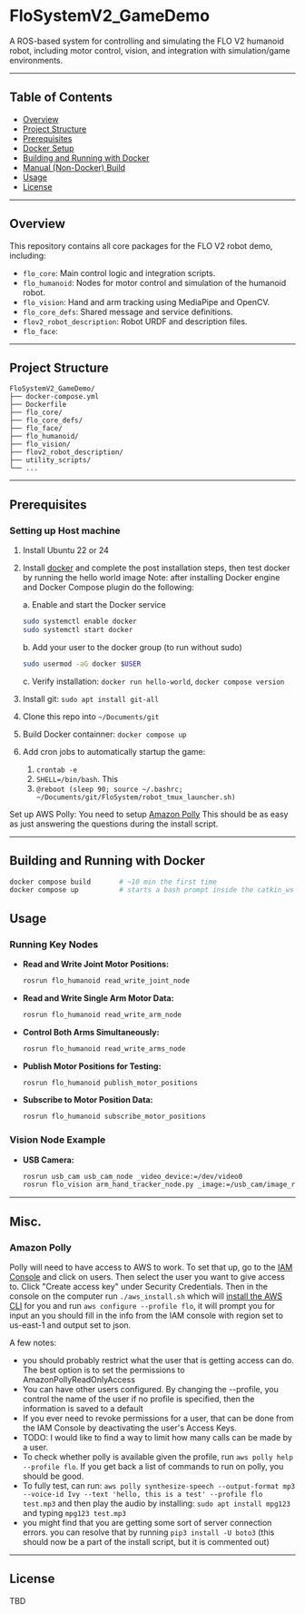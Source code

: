# FloSystemV2_GameDemo

A ROS-based system for controlling and simulating the FLO V2 humanoid robot, including motor control, vision, and integration with simulation/game environments.

---

## Table of Contents

- [Overview](#overview)
- [Project Structure](#project-structure)
- [Prerequisites](#prerequisites)
- [Docker Setup](#docker-setup)
- [Building and Running with Docker](#building-and-running-with-docker)
- [Manual (Non-Docker) Build](#manual-non-docker-build)
- [Usage](#usage)
- [License](#license)

---

## Overview

This repository contains all core packages for the FLO V2 robot demo, including:

- `flo_core`: Main control logic and integration scripts.
- `flo_humanoid`: Nodes for motor control and simulation of the humanoid robot.
- `flo_vision`: Hand and arm tracking using MediaPipe and OpenCV.
- `flo_core_defs`: Shared message and service definitions.
- `flov2_robot_description`: Robot URDF and description files.
- `flo_face`:

---

## Project Structure

```plaintext
FloSystemV2_GameDemo/
├── docker-compose.yml
├── Dockerfile
├── flo_core/
├── flo_core_defs/
├── flo_face/
├── flo_humanoid/
├── flo_vision/
├── flov2_robot_description/
├── utility_scripts/
└── ...
```

---

## Prerequisites

### Setting up Host machine

1. Install Ubuntu 22 or 24
2. Install [docker](https://docs.docker.com/engine/install/ubuntu/) and complete the post installation steps, then test docker by running the hello world image
   Note: after installing Docker engine and Docker Compose plugin do the following:

   a. Enable and start the Docker service

   ```sh
   sudo systemctl enable docker
   sudo systemctl start docker
   ```

   b. Add your user to the docker group (to run without sudo)

   ```sh
   sudo usermod -aG docker $USER
   ```

   c. Verify installation: `docker run hello-world`, `docker compose version`
3. Install git: `sudo apt install git-all`
4. Clone this repo into `~/Documents/git`
5. Build Docker containner: `docker compose up`
6. Add cron jobs to automatically startup the game:

   1. `crontab -e`
   2. `SHELL=/bin/bash`. This
   3. `@reboot (sleep 90; source ~/.bashrc; ~/Documents/git/FloSystem/robot_tmux_launcher.sh)`



Set up AWS Polly: You need to setup [Amazon Polly](#amazon-polly) This should be as easy as
just answering the questions during the install script.

---

## Building and Running with Docker

```sh
docker compose build       # ~10 min the first time
docker compose up          # starts a bash prompt inside the catkin_ws
```

## Usage

### Running Key Nodes

- **Read and Write Joint Motor Positions:**
  ```sh
  rosrun flo_humanoid read_write_joint_node
  ```
- **Read and Write Single Arm Motor Data:**
  ```sh
  rosrun flo_humanoid read_write_arm_node
  ```
- **Control Both Arms Simultaneously:**
  ```sh
  rosrun flo_humanoid read_write_arms_node
  ```
- **Publish Motor Positions for Testing:**
  ```sh
  rosrun flo_humanoid publish_motor_positions
  ```
- **Subscribe to Motor Position Data:**
  ```sh
  rosrun flo_humanoid subscribe_motor_positions
  ```

### Vision Node Example

- **USB Camera:**
  ```sh
  rosrun usb_cam usb_cam_node _video_device:=/dev/video0
  rosrun flo_vision arm_hand_tracker_node.py _image:=/usb_cam/image_raw _preview:=true _pose:=wave
  ```

---

## Misc.

### Amazon Polly

Polly will need to have access to AWS to work. To set that up, go to the
[IAM Console](https://console.aws.amazon.com/iam) and click on users. Then
select the user you want to give access to. Click "Create access key" under
Security Credentials. Then in the console on the computer run `./aws_install.sh`
which will
[install the AWS CLI](https://docs.aws.amazon.com/cli/latest/userguide/cli-chap-install.html)
for you and run `aws configure --profile flo`, it will prompt you for input an
you should fill in the info from the IAM console with region set to us-east-1
and output set to json.

A few notes:

- you should probably restrict what the user that is getting access can do. The
  best option is to set the permissions to AmazonPollyReadOnlyAccess
- You can have other users configured. By changing the --profile, you control
  the name of the user if no profile is specified, then the information is saved
  to a default
- If you ever need to revoke permissions for a user, that can be done from the
  IAM Console by deactivating the user's Access Keys.
- TODO: I would like to find a way to limit how many calls can be made by a
  user.
- To check whether polly is available given the profile, run
  `aws polly help --profile flo`. If you get back a list of commands to run on
  polly, you should be good.
- To fully test, can run:
  `aws polly synthesize-speech --output-format mp3 --voice-id Ivy --text 'hello, this is a test' --profile flo test.mp3`
  and then play the audio by installing: `sudo apt install mpg123` and typing
  `mpg123 test.mp3`
- you might find that you are getting some sort of server connection errors. you
  can resolve that by running `pip3 install -U boto3` (this should now be a part
  of the install script, but it is commented out)

---

## License

TBD
